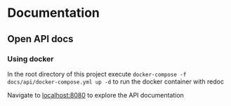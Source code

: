 # Documentation

## Open API docs

### Using docker

In the root directory of this project execute `docker-compose -f docs/api/docker-compose.yml up -d` to run the docker 
container with redoc

Navigate to [localhost:8080](http://localhost:8080) to explore the API documentation
